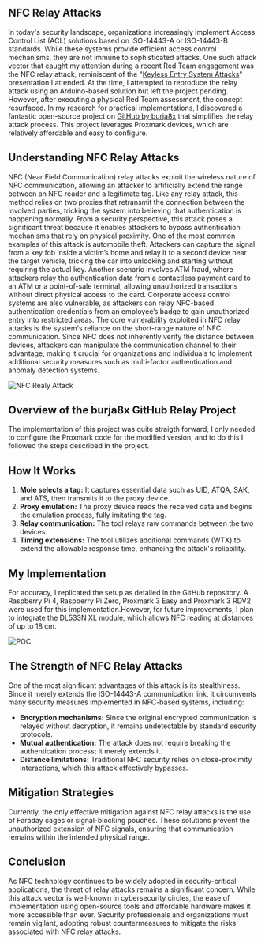 ## NFC Relay Attacks

In today's security landscape, organizations increasingly implement Access Control List (ACL) solutions based on ISO-14443-A or ISO-14443-B standards. While these systems provide efficient access control mechanisms, they are not immune to sophisticated attacks. One such attack vector that caught my attention during a recent Red Team engagement was the NFC relay attack, reminiscent of the "[Keyless Entry System Attacks](https://archive.org/details/youtube-rhm1TiFJc7s)" presentation I attended.
At the time, I attempted to reproduce the relay attack using an Arduino-based solution but left the project pending. However, after executing a physical Red Team assessment, the concept resurfaced. In my research for practical implementations, I discovered a fantastic open-source project on [GitHub by burja8x](https://github.com/burja8x/relay) that simplifies the relay attack process. This project leverages Proxmark devices, which are relatively affordable and easy to configure.

## Understanding NFC Relay Attacks
NFC (Near Field Communication) relay attacks exploit the wireless nature of NFC communication, allowing an attacker to artificially extend the range between an NFC reader and a legitimate tag. Like any relay attack, this method relies on two proxies that retransmit the connection between the involved parties, tricking the system into believing that authentication is happening normally.
From a security perspective, this attack poses a significant threat because it enables attackers to bypass authentication mechanisms that rely on physical proximity. One of the most common examples of this attack is automobile theft. Attackers can capture the signal from a key fob inside a victim’s home and relay it to a second device near the target vehicle, tricking the car into unlocking and starting without requiring the actual key. Another scenario involves ATM fraud, where attackers relay the authentication data from a contactless payment card to an ATM or a point-of-sale terminal, allowing unauthorized transactions without direct physical access to the card. Corporate access control systems are also vulnerable, as attackers can relay NFC-based authentication credentials from an employee’s badge to gain unauthorized entry into restricted areas.
The core vulnerability exploited in NFC relay attacks is the system's reliance on the short-range nature of NFC communication. Since NFC does not inherently verify the distance between devices, attackers can manipulate the communication channel to their advantage, making it crucial for organizations and individuals to implement additional security measures such as multi-factor authentication and anomaly detection systems.

![NFC Realy Attack](https://blogger.googleusercontent.com/img/b/R29vZ2xl/AVvXsEjgne3B23DZwVZFP3RD9ZRQG2rpkyxkdBToENUo65N020x9bE9nV-W4mCo8ueScyhmjsbG-u0buW3RqQmujFx490xeodLN4Oyj4ws1Xiazzi89zG1ekitzCoyeBbXrk1JvAvYVAWmus-qw/s728-rw-e365/credit-card-hacking.jpg)

## Overview of the burja8x GitHub Relay Project
The implementation of this project was quite straigth forward, I only needed to configure the Proxmark code for the modified version, and to do this I followed the steps described in the project.

## How It Works  

1. **Mole selects a tag:** It captures essential data such as UID, ATQA, SAK, and ATS, then transmits it to the proxy device.  
2. **Proxy emulation:** The proxy device reads the received data and begins the emulation process, fully imitating the tag.  
3. **Relay communication:** The tool relays raw commands between the two devices.  
4. **Timing extensions:** The tool utilizes additional commands (WTX) to extend the allowable response time, enhancing the attack's reliability.  

## My Implementation
For accuracy, I replicated the setup as detailed in the GitHub repository.
A Raspberry Pi 4, Raspberry Pi Zero, Proxmark 3 Easy and Proxmark 3 RDV2 were used for this implementation.However, for future improvements, I plan to integrate the [DL533N XL](https://lab401.com/products/long-range-rfid-reader-writer-dl533n-xl) module, which allows NFC reading at distances of up to 18 cm. 

![POC](https://youtu.be/CvHqo6z4kx0)

## The Strength of NFC Relay Attacks  

One of the most significant advantages of this attack is its stealthiness. Since it merely extends the ISO-14443-A communication link, it circumvents many security measures implemented in NFC-based systems, including:  

- **Encryption mechanisms:** Since the original encrypted communication is relayed without decryption, it remains undetectable by standard security protocols.  
- **Mutual authentication:** The attack does not require breaking the authentication process; it merely extends it.  
- **Distance limitations:** Traditional NFC security relies on close-proximity interactions, which this attack effectively bypasses.  

## Mitigation Strategies  

Currently, the only effective mitigation against NFC relay attacks is the use of Faraday cages or signal-blocking pouches. These solutions prevent the unauthorized extension of NFC signals, ensuring that communication remains within the intended physical range.  

## Conclusion  

As NFC technology continues to be widely adopted in security-critical applications, the threat of relay attacks remains a significant concern. While this attack vector is well-known in cybersecurity circles, the ease of implementation using open-source tools and affordable hardware makes it more accessible than ever. Security professionals and organizations must remain vigilant, adopting robust countermeasures to mitigate the risks associated with NFC relay attacks.


